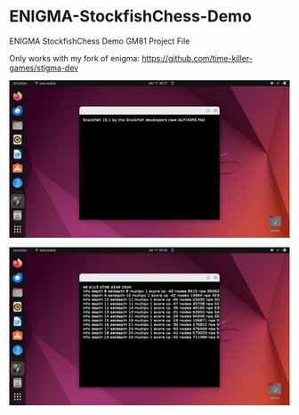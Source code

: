 # ENIGMA-StockfishChess-Demo
ENIGMA StockfishChess Demo GM81 Project File

Only works with my fork of enigma: https://github.com/time-killer-games/stigma-dev

![screenshot1](https://github.com/time-killer-games/ENIGMA-StockfishChess-Demo/raw/main/screenshot1.png "Screenshot1")

![screenshot2](https://github.com/time-killer-games/ENIGMA-StockfishChess-Demo/raw/main/screenshot2.png "Screenshot2")
